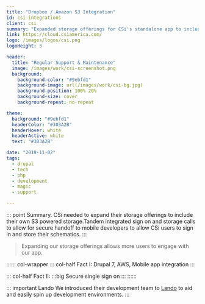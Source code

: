 ```yaml
---
title: "Dropbox / Amazon S3 Integration"
id: csi-integrations
client: csi
summary: "Expanded storage offerings for CSi's standalone app to include Dropbox and S3."
link: https://cloud.csiamerica.com/
logo: /images/logos/csi.png
logoHeight: 3

header:
  title: "Regular Support & Maintenance"
  image: /images/work/csi-screenshot.png
  background:
    background-color: "#9ebfd1"
    background-image: url(/images/work/csi-bg.jpg)
    background-position: 100% 20%
    background-size: cover
    background-repeat: no-repeat

theme:
  background: "#9ebfd1"
  headerColor: "#303A2B"
  headerHover: white
  headerActive: white
  text: "#303A2B"

date: "2019-11-02"
tags:
  - drupal
  - tech
  - php
  - development
  - magic
  - support

---
```


::: point Summary.
CSi needed to expand their storage offerings to include their own S3 powered storage.Tandem integrated sign on and storage calls to allow for secure handoff to mobile developers to allow CSi users to sign in and store their schematics.
:::

> Expanding our storage offerings allows more users to engage with our app.

:::::: col-wrapper
::: col-half Fact I:
Drupal 7, AWS, Mobile app integration
:::

::: col-half Fact II:
:::big
Secure single sign on
:::
::::::

::: important Lando
We introduced their development team to [Lando](https://lando.dev/) to aid and easily spin up development environments.
:::
